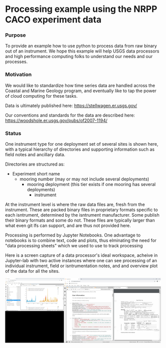 # Processing example using the NRPP CACO experiment data

### Purpose
To provide an example how to use python to process data from raw binary out of an instrument.  We hope this example will help USGS data processors and high performance computing folks to understand our needs and our processes.

### Motivation
We would like to standardize how time series data are handled across the Coastal and Marine Geology program, and eventually like to tap the power of cloud computing for these tasks.  

Data is ultimately published here:  https://stellwagen.er.usgs.gov/

Our conventions and standards for the data are described here:  https://woodshole.er.usgs.gov/pubs/of2007-1194/

### Status
One instrument type for one deployment set of several sites is shown here, with a typical hierarchy of directories and supporting information such as field notes and ancillary data.

Directories are structured as:
* Experiment short name
	* mooring number (may or may not include several deployments)
		* mooring deployment (this tier exists if one mooring has several deployments)
			* instrument

At the instrument level is where the raw data files are, fresh from the instrument.  These are packed binary files in proprietary formats specific to each isntrument, determined by the isntrument manufacturer.  Some publish their binary formats and some do not.  These files are typically larger than what even git lfs can support, and are thus not provided here.

Processing is performed by Jupyter Notebooks.  One advantage to notebooks is to combine text, code and plots, thus elminating the need for "data processing sheets" which we used to use to track processing

Here is a screen capture of a data processor's ideal workspace, acheive in Jupyter-lab with two active instances where one can see processing of an individual instrument, field or isntrumentation notes, and and overview plot of the data for all the sites.

![screen shot](idealprocessorsview.jpg)